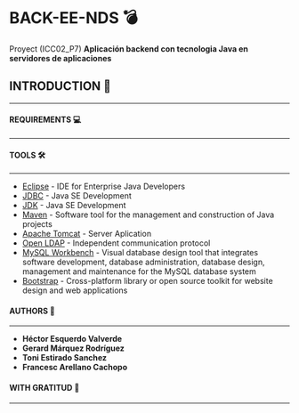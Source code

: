 # BACK-EE-NDS :bomb:
Proyect (ICC02_P7) **Aplicación backend con tecnologia Java en servidores de aplicaciones**

## INTRODUCTION :rocket:
***

#### REQUIREMENTS :computer:
***

#### TOOLS :hammer_and_wrench:
***
- [Eclipse](https://www.eclipse.org) - IDE for Enterprise Java Developers
- [JDBC](https://docs.microsoft.com/es-es/sql/connect/jdbc/download-microsoft-jdbc-driver-for-sql-server?view=sql-server-ver15) - Java SE Development 
- [JDK](https://www.oracle.com/es/java/technologies/javase-downloads.html) - Java SE Development 
- [Maven](https://maven.apache.org/) - Software tool for the management and construction of Java projects
- [Apache Tomcat](http://tomcat.apache.org/) - Server Aplication
- [Open LDAP](https://www.openldap.org/) - Independent communication protocol
- [MySQL Workbench](https://www.mysql.com/products/workbench/) - Visual database design tool that integrates software development, database administration, database design, management and maintenance for the MySQL database system
- [Bootstrap](https://getbootstrap.com/) - Cross-platform library or open source toolkit for website design and web applications

#### AUTHORS :monkey:
***
- __Héctor Esquerdo Valverde__
- __Gerard Márquez Rodríguez__
- __Toni Estirado Sanchez__
- __Francesc Arellano Cachopo__
#### WITH GRATITUD :tada:
***
